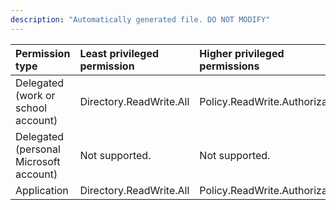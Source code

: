 ```yaml
---
description: "Automatically generated file. DO NOT MODIFY"
---
```


|Permission type|Least privileged permission|Higher privileged permissions|
|:---|:---|:---|
|Delegated (work or school account)|Directory.ReadWrite.All|Policy.ReadWrite.Authorization|
|Delegated (personal Microsoft account)|Not supported.|Not supported.|
|Application|Directory.ReadWrite.All|Policy.ReadWrite.Authorization|

